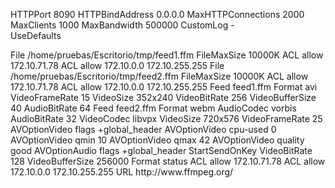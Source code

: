 HTTPPort 8090
HTTPBindAddress 0.0.0.0
MaxHTTPConnections 2000
MaxClients 1000
MaxBandwidth 500000
CustomLog -                                 
UseDefaults

<Feed feed1.ffm>
    File /home/pruebas/Escritorio/tmp/feed1.ffm
    FileMaxSize 10000K
    ACL allow 172.10.71.78
        ACL allow 172.10.0.0 172.10.255.255
</Feed>
               
<Feed feed2.ffm>
    File /home/pruebas/Escritorio/tmp/feed2.ffm
    FileMaxSize 10000K
    ACL allow 172.10.71.78
        ACL allow 172.10.0.0 172.10.255.255
</Feed>


<Stream prueba.avi>
Feed feed1.ffm
Format avi
VideoFrameRate 15
VideoSize 352x240
VideoBitRate 256
VideoBufferSize 40
AudioBitRate 64
</Stream>

<Stream test.webm>
        Feed feed2.ffm
        Format webm
        AudioCodec vorbis
        AudioBitRate 32
        VideoCodec libvpx
        VideoSize 720x576
        VideoFrameRate 25
        AVOptionVideo flags +global_header
        AVOptionVideo cpu-used 0
        AVOptionVideo qmin 10
        AVOptionVideo qmax 42
        AVOptionVideo quality good
        AVOptionAudio flags +global_header
        StartSendOnKey
        VideoBitRate 128
        VideoBufferSize 256000
</Stream> 

<Stream status.html>
Format status
ACL allow 172.10.71.78
ACL allow 172.10.0.0 172.10.255.255
</Stream>

<Redirect index.html>
    URL http://www.ffmpeg.org/
</Redirect>
